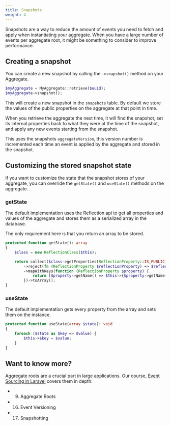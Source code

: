 ```yaml
---
title: Snapshots
weight: 4
---
```


Snapshots are a way to reduce the amount of events you need to fetch and apply when instantiating your aggregate. When you have a large number of events per aggregate root, it might be something to consider to improve performance.

## Creating a snapshot

You can create a new snapshot by calling the `->snapshot()` method on your Aggregate.

```php
$myAggregate = MyAggregate::retrieve($uuid);
$myAggregate->snapshot();
```

This will create a new snapshot in the `snapshots` table. By default we store the values of the public properties on the aggregate at that point in time.

When you retrieve the aggregate the next time, it will find the snapshot, set its internal properties back to what they were at the time of the snapshot, and apply any new events starting from the snapshot.   

This uses the snapshots `aggregateVersion`, this version number is incremented each time an event is applied by the aggregate and stored in the snapshot.

## Customizing the stored snapshot state

If you want to customize the state that the snapshot stores of your aggregate, you can override the `getState()` and `useState()` methods on the aggregate.

### getState
The default implementation uses the Reflection api to get all properties and values of the aggregate and stores them as a serialized array in the database.

The only requirement here is that you return an array to be stored.
```php
protected function getState(): array
{
    $class = new ReflectionClass($this);

    return collect($class->getProperties(ReflectionProperty::IS_PUBLIC))
        ->reject(fn (ReflectionProperty $reflectionProperty) => $reflectionProperty->isStatic())
        ->mapWithKeys(function (ReflectionProperty $property) {
            return [$property->getName() => $this->{$property->getName()}];
        })->toArray();
}
```

### useState
The default implementation gets every property from the array and sets them on the instance.
```php
protected function useState(array $state): void
{
    foreach ($state as $key => $value) {
        $this->$key = $value;
    }
}
```

## Want to know more?

Aggregate roots are a crucial part in large applications. Our course, [Event Sourcing in Laravel](https://event-sourcing-laravel.com/) covers them in depth:

- 09. Aggregate Roots
- 16. Event Versioning
- 17. Snapshotting
